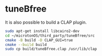 # tuneBfree
It is also possible to build a CLAP plugin.
```bash
sudo apt-get install libcairo2-dev
cd ~/microtonOS/third_party/tuneBfree/src
cmake -B build -D CLAP_GUI=true
cmake --build build
sudo cp build/tuneBfree.clap /usr/lib/clap
```